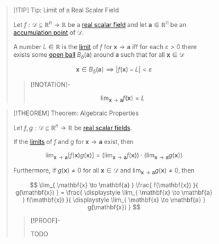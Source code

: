 >[!TIP] Tip: Limit of a Real Scalar Field
>
>Let $f: \mathcal{D} \subseteq \mathbb{R}^n \to \mathbb{R}$ be a [real scalar field](Real%20Scalar%20Field.md) and let $\mathbf{a} \in \mathbb{R}^n$ be an [accumulation point](../../../../Topology/Interior,%20Exterior,%20Boundary/Accumulation%20Point.md) of $\mathcal{D}$.
>
>A number $L \in \mathbb{R}$ is the [limit](../../Real%20Vector%20Functions/Limits%20of%20Real%20Vector%20Functions.md) of $f$ for $\mathbf{x} \to \mathbf{a}$ iff for each $\varepsilon \gt 0$ there exists some [open ball](../../../../Topology/Metric%20Spaces/Open%20Ball.md) $B_{\delta}(\mathbf{a})$ around $\mathbf{a}$ such that for all $\mathbf{x} \in \mathcal{D}$
>
>$$
>\mathbf{x} \in B_{\delta}(\mathbf{a}) \implies |f(\mathbf{x}) - L| \lt \varepsilon
>$$
>
>>[!NOTATION]-
>>
>>$$
>>\lim_{\mathbf{x}\to \mathbf{a}} f(\mathbf{x}) = L
>>$$
>>
>

>[!THEOREM] Theorem: Algebraic Properties
>
>Let $f, g: \mathcal{D} \subseteq \mathbb{R}^n \to \mathbb{R}$ be [real scalar fields](Real%20Scalar%20Field.md).
>
>If the [limits](Limits%20of%20Real%20Scalar%20Fields.md) of $f$ and $g$ for $\mathbf{x} \to \mathbf{a}$ exist, then
>
>$$
>\lim_{\mathbf{x} \to \mathbf{a}} [f(\mathbf{x}) g(\mathbf{x})] = \left(\lim_{\mathbf{x} \to \mathbf{a}} f(\mathbf{x}) \right) \cdot \left( \lim_{\mathbf{x} \to \mathbf{a}} g(\mathbf{x}) \right)
>$$
>
>Furthermore, if $g(\mathbf{x}) \ne 0$ for all $\mathbf{x} \in \mathcal{D}$ and $\displaystyle \lim_{\mathbf{x} \to \mathbf{a}} g(\mathbf{x}) \ne 0$, then
>
>$$
>\lim_{ \mathbf{x} \to \mathbf{a} } \frac{ f(\mathbf{x}) }{ g(\mathbf{x}) } = \frac{ \displaystyle \lim_{ \mathbf{x} \to \mathbf{a} } f(\mathbf{x}) }{ \displaystyle \lim_{ \mathbf{x} \to \mathbf{a} } g(\mathbf{x}) }
>$$
>
>>[!PROOF]-
>>
>>TODO
>>
>